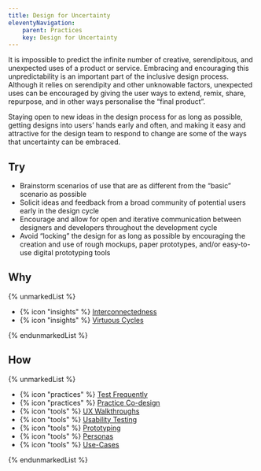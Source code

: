 ```yaml
---
title: Design for Uncertainty
eleventyNavigation:
    parent: Practices
    key: Design for Uncertainty
---
```


It is impossible to predict the infinite number of creative, serendipitous, and unexpected uses of a product or service.
Embracing and encouraging this unpredictability is an important part of the inclusive design process. Although it relies
on serendipity and other unknowable factors, unexpected uses can be encouraged by giving the user ways to extend, remix,
share, repurpose, and in other ways personalise the “final product”.

Staying open to new ideas in the design process for as long as possible, getting designs into users’ hands early and
often, and making it easy and attractive for the design team to respond to change are some of the ways that uncertainty
can be embraced.

## Try

* Brainstorm scenarios of use that are as different from the “basic” scenario as possible
* Solicit ideas and feedback from a broad community of potential users early in the design cycle
* Encourage and allow for open and iterative communication between designers and developers throughout the development
  cycle
* Avoid “locking” the design for as long as possible by encouraging the creation and use of rough mockups, paper
  prototypes, and/or easy-to-use digital prototyping tools

## Why

{% unmarkedList %}

* {% icon "insights" %} [Interconnectedness](../../insights/interconnectedness/)
* {% icon "insights" %} [Virtuous Cycles](../../insights/virtuous-cycles/)

{% endunmarkedList %}

## How

{% unmarkedList %}

* {% icon "practices" %} [Test Frequently](../../practices/test-frequently/)
* {% icon "practices" %} [Practice Co-design](../../practices/practice-co-design/)
* {% icon "tools" %} [UX Walkthroughs](../../tools/ux-walkthroughs/)
* {% icon "tools" %} [Usability Testing](../../tools/usability-testing/)
* {% icon "tools" %} [Prototyping](../../tools/prototyping/)
* {% icon "tools" %} [Personas](../../tools/personas/)
* {% icon "tools" %} [Use-Cases](../../tools/use-cases/)

{% endunmarkedList %}
